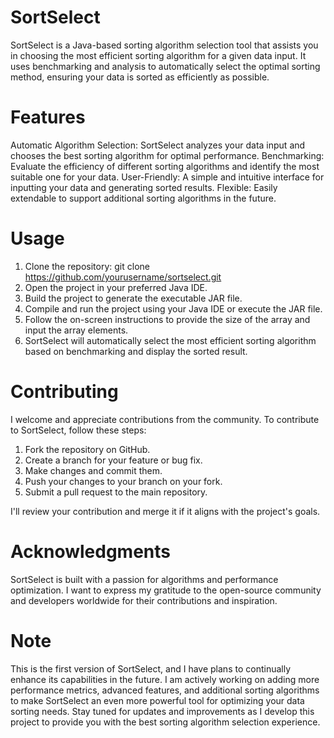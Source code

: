 # SortSelect

SortSelect is a Java-based sorting algorithm selection tool that assists you in choosing the most efficient sorting algorithm for a given data input. 
It uses benchmarking and analysis to automatically select the optimal sorting method, ensuring your data is sorted as efficiently as possible.

# Features

Automatic Algorithm Selection: SortSelect analyzes your data input and chooses the best sorting algorithm for optimal performance.
Benchmarking: Evaluate the efficiency of different sorting algorithms and identify the most suitable one for your data.
User-Friendly: A simple and intuitive interface for inputting your data and generating sorted results.
Flexible: Easily extendable to support additional sorting algorithms in the future.

# Usage

1. Clone the repository: git clone https://github.com/yourusername/sortselect.git
2. Open the project in your preferred Java IDE.
3. Build the project to generate the executable JAR file.
4. Compile and run the project using your Java IDE or execute the JAR file.
5. Follow the on-screen instructions to provide the size of the array and input the array elements.
6. SortSelect will automatically select the most efficient sorting algorithm based on benchmarking and display the sorted result.


# Contributing

I welcome and appreciate contributions from the community. To contribute to SortSelect, follow these steps:
1. Fork the repository on GitHub.
2. Create a branch for your feature or bug fix.
3. Make changes and commit them.
4. Push your changes to your branch on your fork.
5. Submit a pull request to the main repository.
   
I'll review your contribution and merge it if it aligns with the project's goals.

# Acknowledgments

SortSelect is built with a passion for algorithms and performance optimization. I want to express my gratitude to the open-source community and developers worldwide for their contributions and inspiration.

# Note

This is the first version of SortSelect, and I have plans to continually enhance its capabilities in the future. 
I am actively working on adding more performance metrics, advanced features, and additional sorting algorithms to make SortSelect an even more powerful tool for optimizing your data sorting needs. 
Stay tuned for updates and improvements as I develop this project to provide you with the best sorting algorithm selection experience.
